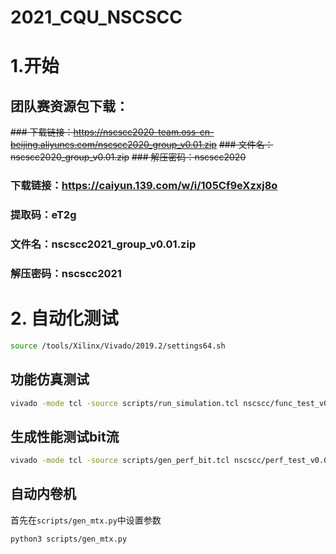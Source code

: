 # 2021_CQU_NSCSCC

# 1.开始

## 团队赛资源包下载：
~~### 下载链接：https://nscscc2020-team.oss-cn-beijing.aliyuncs.com/nscscc2020_group_v0.01.zip~~
~~### 文件名：nscscc2020_group_v0.01.zip~~
~~### 解压密码：nscscc2020~~

### 下载链接：https://caiyun.139.com/w/i/105Cf9eXzxj8o
### 提取码：eT2g
### 文件名：nscscc2021_group_v0.01.zip
### 解压密码：nscscc2021

# 2. 自动化测试

```bash
source /tools/Xilinx/Vivado/2019.2/settings64.sh
```

## 功能仿真测试

```bash
vivado -mode tcl -source scripts/run_simulation.tcl nscscc/func_test_v0.01/soc_axi_func/run_vivado/mycpu_prj1/mycpu.xpr
```

## 生成性能测试bit流

```bash
vivado -mode tcl -source scripts/gen_perf_bit.tcl nscscc/perf_test_v0.01/soc_axi_perf/run_vivado/mycpu_prj1/mycpu.xpr
```

## 自动内卷机

首先在`scripts/gen_mtx.py`中设置参数

```bash
python3 scripts/gen_mtx.py
```